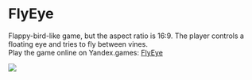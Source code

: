 # FlyEye

Flappy-bird-like game, but the aspect ratio is 16:9. The player controls a floating eye and tries to fly between vines.  
Play the game online on Yandex.games: [FlyEye](https://yandex.com/games/app/244744?lang=en)  
  
![](https://github.com/sinyana383/FlyEye/blob/main/FlyEye.gif)
